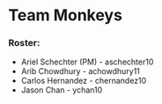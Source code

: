 # Team Monkeys

### Roster:
* Ariel Schechter (PM) - aschechter10
* Arib Chowdhury - achowdhury11
* Carlos Hernandez - chernandez10
* Jason Chan - ychan10



